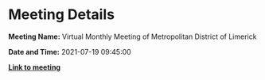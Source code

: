 # Meeting Details

**Meeting Name:** Virtual Monthly Meeting of Metropolitan District of Limerick

**Date and Time:** 2021-07-19 09:45:00

**<a href="https://www.limerick.ie/council/whats-on/monthly-meeting-metropolitan-district-limerick-75" target="_blank">Link to meeting</a>**
